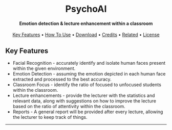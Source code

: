 
<h1 align="center">
  <br>
  PsychoAI
  <br>
</h1>

<h4 align="center">Emotion detection & lecture enhancement within a classroom</h4>

<p align="center">
  <a href="#key-features">Key Features</a> •
  <a href="#how-to-use">How To Use</a> •
  <a href="#download">Download</a> •
  <a href="#credits">Credits</a> •
  <a href="#related">Related</a> •
  <a href="#license">License</a>
</p>

## Key Features

* Facial Recognition - accurately identify and isolate human faces present within the given environment.
* Emotion Detection - assuming the emotion depicted in each human face extracted and processed to the best accuracy.
* Classroom Focus - identify the ratio of focused to unfocused students within the classroom.
* Lecture enhancements - provide the lecturer with the statistics and relevant data, along with suggestions on how to improve the lecture based on the ratio of attentivity within the classroom.
* Reports - A general report will be provided after every lecture, allowing the lecturer to keep track of things.

---


